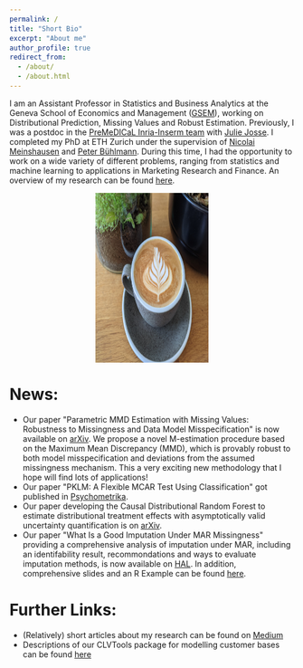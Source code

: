 ```yaml
---
permalink: /
title: "Short Bio"
excerpt: "About me"
author_profile: true
redirect_from: 
  - /about/
  - /about.html
---
```



<style>
  .image-container{
    display: flex;
    justify-content: center;
    margin-bottom: 20px;
  }
  </style>


I am an Assistant Professor in Statistics and Business Analytics at the Geneva School of Economics and Management ([GSEM](https://www.unige.ch/gsem/en/)), working on Distributional Prediction, Missing Values and Robust Estimation. Previously, I was a postdoc in the [PreMeDICaL Inria-Inserm team](https://team.inria.fr/premedical/) with [Julie Josse](https://juliejosse.com/). I completed my PhD at ETH Zurich under the supervision of [Nicolai Meinshausen](https://people.math.ethz.ch/~nicolai/) and [Peter Bühlmann](https://people.math.ethz.ch/~buhlmann/). During this time, I had the opportunity to work on a wide variety of different problems, ranging from statistics and machine learning to applications in Marketing Research and Finance. An overview of my research can be found [here](/files/Research_Overview.pdf).


<div class="image-container">
<img src="/images/coffee.jpeg" alt="Self made coffee" width="200" height="300">
</div>

News:
=============
* Our paper "Parametric MMD Estimation with Missing Values: Robustness to Missingness and Data Model Misspecification" is now available on [arXiv](https://arxiv.org/abs/2503.00448). We propose a novel M-estimation procedure based on the Maximum Mean Discrepancy (MMD), which is provably robust to both model misspecification and deviations from the assumed missingness mechanism. This a very exciting new methodology that I hope will find lots of applications!   
* Our paper "PKLM: A Flexible MCAR Test Using Classification" got published in [Psychometrika](https://www.cambridge.org/core/journals/psychometrika/article/pklm-a-flexible-mcar-test-using-classification/68F862DF2B90A57D4A2830E486D36C23).
* Our paper developing the Causal Distributional Random Forest to estimate distributional treatment effects with asymptotically valid uncertainty quantification is on [arXiv](https://arxiv.org/abs/2411.08778).
* Our paper "What Is a Good Imputation Under MAR Missingness" providing a comprehensive analysis of imputation under MAR, including an identifability result, recommondations and ways to evaluate imputation methods, is now available on [HAL](https://hal.science/hal-04521894). In addition, comprehensive slides and an R Example can be found [here](/files/Final.zip).



Further Links:
=============
* (Relatively) short articles about my research can be found on [Medium](https://medium.com/@jeffrey_85949)
* Descriptions of our CLVTools package for modelling customer bases can be found [here](https://www.clvtools.com/)


